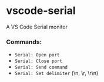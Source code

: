 # vscode-serial

A VS Code Serial monitor

### Commands:
- `Serial: Open port`
- `Serial: Close port`
- `Serial: Send command`
- `Serial: Set delimiter` (\n, \r, \r\n)
